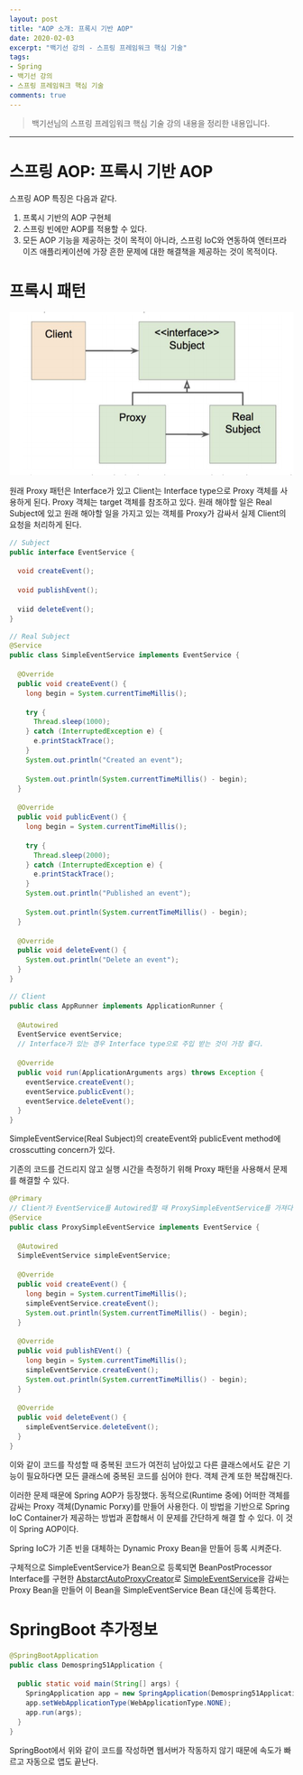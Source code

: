 ```yaml
---
layout: post 
title: "AOP 소개: 프록시 기반 AOP"
date: 2020-02-03
excerpt: "백기선 강의 - 스프링 프레임워크 핵심 기술"
tags: 
- Spring
- 백기선 강의
- 스프링 프레임워크 핵심 기술
comments: true 
---
```


>백기선님의 스프링 프레임워크 핵심 기술 강의 내용을 정리한 내용입니다.
---

# 스프링 AOP: 프록시 기반 AOP

스프링 AOP 특징은 다음과 같다.

1. 프록시 기반의 AOP 구현체
2. 스프링 빈에만 AOP를 적용할 수 있다.
3. 모든 AOP 기능을 제공하는 것이 목적이 아니라, 스프링 IoC와 연동하여 엔터프라이즈 애플리케이션에 가장 흔한 문제에 대한 해결책을 제공하는 것이 목적이다.



# 프록시 패턴

![Proxy pattern.png](../assets/img/2020-02-03-spring-AOP-proxy/proxy-pattern.png)

원래 Proxy 패턴은 Interface가 있고 Client는 Interface type으로 Proxy 객체를 사용하게 된다. Proxy 객체는 target 객체를 참조하고 있다. 원래 해야할 일은 Real Subject에 있고 원래 해야할 일을 가지고 있는 객체를 Proxy가 감싸서 실제 Client의 요청을 처리하게 된다.



```java
// Subject
public interface EventService {
  
  void createEvent();
  
  void publishEvent();
  
  viid deleteEvent();
}
```

```java
// Real Subject
@Service
public class SimpleEventService implements EventService {
  
  @Override
  public void createEvent() {
    long begin = System.currentTimeMillis();
    
    try {
      Thread.sleep(1000);
    } catch (InterruptedException e) {
      e.printStackTrace();
    }
    System.out.println("Created an event");
    
    System.out.println(System.currentTimeMillis() - begin);
  }
  
  @Override
  public void publicEvent() {
    long begin = System.currentTimeMillis();
    
    try {
      Thread.sleep(2000);
    } catch (InterruptedException e) {
      e.printStackTrace();
    }
    System.out.println("Published an event");
    
    System.out.println(System.currentTimeMillis() - begin);
  }
  
  @Override
  public void deleteEvent() {
    System.out.println("Delete an event");
  }
}
```

```java
// Client
public class AppRunner implements ApplicationRunner {
  
  @Autowired
  EventService eventService;
  // Interface가 있는 경우 Interface type으로 주입 받는 것이 가장 좋다.
  
  @Override
  public void run(ApplicationArguments args) throws Exception {
    eventService.createEvent();
    eventService.publicEvent();
    eventService.deleteEvent();
  }
}
```

SimpleEventService(Real Subject)의 createEvent와 publicEvent method에 crosscutting concern가 있다.

기존의 코드를 건드리지 않고 실행 시간을 측정하기 위해 Proxy 패턴을 사용해서 문제를 해결할 수 있다.



```java
@Primary
// Client가 EventService를 Autowired할 때 ProxySimpleEventService를 가져다 쓴다.
@Service
public class ProxySimpleEventService implements EventService {
  
  @Autowired
  SimpleEventService simpleEventService;
  
  @Override
  public void createEvent() {
    long begin = System.currentTimeMillis();
    simpleEventService.createEvent();
    System.out.println(System.currentTimeMillis() - begin);
  }
  
  @Override
  public void publishEVent() {
    long begin = System.currentTimeMillis();
    simpleEventService.createEvent();
    System.out.println(System.currentTimeMillis() - begin);
  }
  
  @Override
  public void deleteEvent() {
    simpleEventService.deleteEvent();
  }
}
```

이와 같이 코드를 작성할 때 중복된 코드가 여전히 남아있고 다른 클래스에서도 같은 기능이 필요하다면 모든 클래스에 중복된 코드를 심어야 한다. 객체 관계 또한 복잡해진다.

이러한 문제 때문에 Spring AOP가 등장했다. 동적으로(Runtime 중에) 어떠한 객체를 감싸는 Proxy 객체(Dynamic Porxy)를 만들어 사용한다. 이 방법을 기반으로 Spring IoC Container가 제공하는 방법과 혼합해서 이 문제를 간단하게 해결 할 수 있다. 이 것이 Spring AOP이다.



Spring IoC가 기존 빈을 대체하는 Dynamic Proxy Bean을 만들어 등록 시켜준다.

구체적으로 SimpleEventService가 Bean으로 등록되면 BeanPostProcessor Interface를 구현한 [AbstarctAutoProxyCreator](https://docs.spring.io/spring/docs/current/javadoc-api/org/springframework/aop/framework/autoproxy/AbstractAutoProxyCreator.html)로 [SimpleEventService](https://docs.spring.io/spring/docs/current/javadoc-api/org/springframework/beans/factory/config/BeanPostProcessor.html)을 감싸는 Proxy Bean을 만들어 이 Bean을 SimpleEventService Bean 대신에 등록한다.



# SpringBoot 추가정보

```java
@SpringBootApplication
public class Demospring51Application {
  
  public static void main(String[] args) {
    SpringApplication app = new SpringApplication(Demospring51Application.class);
    app.setWebApplicationType(WebApplicationType.NONE);
    app.run(args);
  }
}
```

SpringBoot에서 위와 같이 코드를 작성하면 웹서버가 작동하지 않기 때문에 속도가 빠르고 자동으로 앱도 끝난다.
